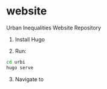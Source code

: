 # website
Urban Inequalities Website Repository


1. Install Hugo

2. Run:
```bash
cd urbi
hugo serve
```

3. Navigate to 
